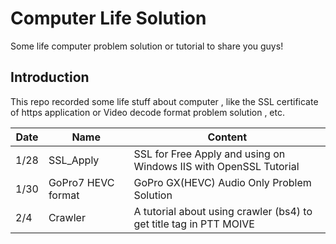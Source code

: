 # Computer Life Solution
Some life computer problem solution or tutorial to share you guys! 

## Introduction
This repo recorded some life stuff about computer  , like the SSL certificate of https application or Video decode format problem solution , etc.

|Date|Name|Content
|---|---|---
|1/28|SSL_Apply| SSL for Free Apply and using on Windows IIS with OpenSSL Tutorial
|1/30|GoPro7 HEVC format| GoPro GX(HEVC) Audio Only Problem Solution
|2/4|Crawler| A tutorial about using crawler (bs4) to get title tag in PTT MOIVE

